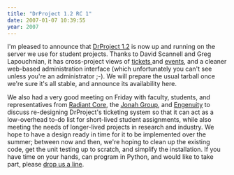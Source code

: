 ```yaml
---
title: "DrProject 1.2 RC 1"
date: 2007-01-07 10:39:55
year: 2007
---
```

I'm pleased to announce that <a href="http://www.drproject.org">DrProject 1.2</a> is now up and running on the server we use for student projects.  Thanks to David Scannell and Greg Lapouchnian, it has cross-project views of <a href="https://www.drproject.org/All/userpages?action=tickets">tickets </a>and <a href="https://www.drproject.org/All/userpages?action=event_log">events</a>, and a cleaner web-based administration interface (which unfortunately you can't see unless you're an administrator ;-).  We will prepare the usual tarball once we're sure it's all stable, and announce its availability here.

We also had a very good meeting on Friday with faculty, students, and representatives from <a href="http://www.radiantcore.com">Radiant Core</a>, the <a href="http://www.jonahgroup.com">Jonah Group</a>, and <a href="http://www.engcorp.com/">Engenuity</a> to discuss re-designing DrProject's ticketing system so that it can act as a low-overhead to-do list for short-lived student assignments, while also meeting the needs of longer-lived projects in research and industry.  We hope to have a design ready in time for it to be implemented over the summer; between now and then, we're hoping to clean up the existing code, get the unit testing up to scratch, and simplify the installation.  If you have time on your hands, can program in Python, and would like to take part, please <a href="mailto:gvwilson@cs.toronto.edu">drop us a line</a>.
